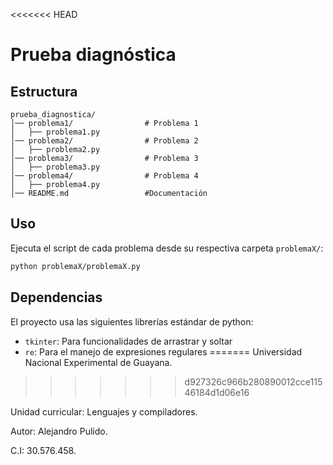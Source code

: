 <<<<<<< HEAD
# Prueba diagnóstica

## Estructura

```plaintext
prueba_diagnostica/
│── problema1/                # Problema 1
│   ├── problema1.py         
│── problema2/                # Problema 2 
│   ├── problema2.py         
│── problema3/                # Problema 3
│   ├── problema3.py         
│── problema4/                # Problema 4
│   ├── problema4.py         
│── README.md                 #Documentación
```
## Uso

Ejecuta el script de cada problema desde su respectiva carpeta `problemaX/`:

```bash
python problemaX/problemaX.py
```
## Dependencias

El proyecto usa las siguientes librerías estándar de python:

- `tkinter`: Para funcionalidades de arrastrar y soltar
- `re`: Para el manejo de expresiones regulares
=======
Universidad Nacional Experimental de Guayana.
>>>>>>> d927326c966b280890012cce11546184d1d06e16

Unidad curricular: Lenguajes y compiladores.

Autor: Alejandro Pulido. 

C.I: 30.576.458.
